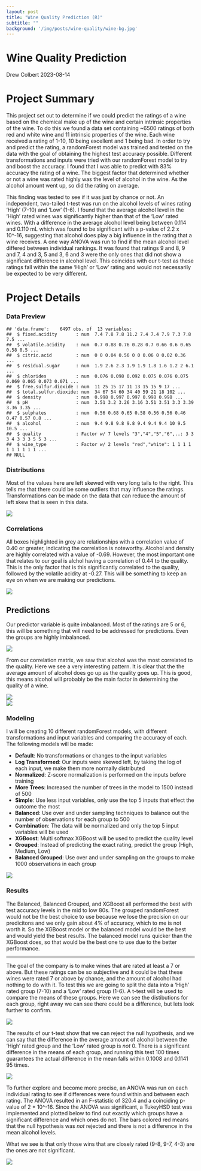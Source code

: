 ```yaml
---
layout: post
title: "Wine Quality Prediction (R)"
subtitle: ""
background: '/img/posts/wine-quality/wine-bg.jpg'
---
```




Wine Quality Prediction
================
Drew Colbert
2023-08-14

# Project Summary

This project set out to determine if we could predict the ratings of a
wine based on the chemical make up of the wine and certain intrinsic
properties of the wine. To do this we found a data set containing ~6500
ratings of both red and white wine and 11 intrinsic properties of the
wine. Each wine received a rating of 1-10, 10 being excellent and 1
being bad. In order to try and predict the rating, a randomForest model
was trained and tested on the data with the goal of obtaining the
highest test accuracy possible. Different transformations and inputs
were tried with our randomForest model to try and boost the accuracy. I
found that I was able to predict with 83% accuracy the rating of a wine.
The biggest factor that determined whether or not a wine was rated
highly was the level of alcohol in the wine. As the alcohol amount went
up, so did the rating on average.

This finding was tested to see if it was just by chance or not. An
independent, two-tailed t-test was run on the alcohol levels of wines
rating ‘High’ (7-10) and ‘Low’ (1-6). I found that the average alcohol
level in the ‘High’ rated wines was significantly higher than that of
the ‘Low’ rated wines. With a difference in the average alcohol level
being between 0.114 and 0.110 mL which was found to be significant with
a p-value of 2.2 x 10^-16, suggesting that alcohol does play a big
influence in the rating that a wine receives. A one way ANOVA was run to
find if the mean alcohol level differed between individual rankings. It
was found that ratings 9 and 8, 9 and 7, 4 and 3, 5 and 3, 6 and 3 were
the only ones that did not show a significant difference in alcohol
level. This coincides with our t-test as these ratings fall within the
same ‘High’ or ‘Low’ rating and would not necessarily be expected to be
very different.

# Project Details

### Data Preview

    ## 'data.frame':    6497 obs. of  13 variables:
    ##  $ fixed.acidity       : num  7.4 7.8 7.8 11.2 7.4 7.4 7.9 7.3 7.8 7.5 ...
    ##  $ volatile.acidity    : num  0.7 0.88 0.76 0.28 0.7 0.66 0.6 0.65 0.58 0.5 ...
    ##  $ citric.acid         : num  0 0 0.04 0.56 0 0 0.06 0 0.02 0.36 ...
    ##  $ residual.sugar      : num  1.9 2.6 2.3 1.9 1.9 1.8 1.6 1.2 2 6.1 ...
    ##  $ chlorides           : num  0.076 0.098 0.092 0.075 0.076 0.075 0.069 0.065 0.073 0.071 ...
    ##  $ free.sulfur.dioxide : num  11 25 15 17 11 13 15 15 9 17 ...
    ##  $ total.sulfur.dioxide: num  34 67 54 60 34 40 59 21 18 102 ...
    ##  $ density             : num  0.998 0.997 0.997 0.998 0.998 ...
    ##  $ pH                  : num  3.51 3.2 3.26 3.16 3.51 3.51 3.3 3.39 3.36 3.35 ...
    ##  $ sulphates           : num  0.56 0.68 0.65 0.58 0.56 0.56 0.46 0.47 0.57 0.8 ...
    ##  $ alcohol             : num  9.4 9.8 9.8 9.8 9.4 9.4 9.4 10 9.5 10.5 ...
    ##  $ quality             : Factor w/ 7 levels "3","4","5","6",..: 3 3 3 4 3 3 3 5 5 3 ...
    ##  $ wine_type           : Factor w/ 2 levels "red","white": 1 1 1 1 1 1 1 1 1 1 ...
    ## NULL

### Distributions

Most of the values here are left skewed with very long tails to the
right. This tells me that there could be some outliers that may
influence the ratings. Transformations can be made on the data that can
reduce the amount of left skew that is seen in this data.

<img src="\img\posts\wine-quality\distributions.png" style="display: block; margin: auto;" />

### Correlations

All boxes highlighted in grey are relationships with a correlation value
of 0.40 or greater, indicating the correlation is noteworthy. Alcohol
and density are highly correlated with a value of -0.69. However, the
most important one that relates to our goal is alchol having a
correlation of 0.44 to the quality. This is the only factor that is this
significantly correlated to the quality, followed by the volatile
acidity at -0.27. This will be something to keep an eye on when we are
making our predictions.

<img src="\img\posts\wine-quality\correlations.png" style="display: block; margin: auto;" />

## Predictions

Our predictor variable is quite imbalanced. Most of the ratings are 5 or
6, this will be something that will need to be addressed for
predictions. Even the groups are highly imbalanced.

<img src="\img\posts\wine-quality\group_counts.png" style="display: block; margin: auto;" />

From our correlation matrix, we saw that alcohol was the most correlated
to the quality. Here we see a very interesting pattern. It is clear that
the the average amount of alcohol does go up as the quality goes up.
This is good, this means alcohol will probably be the main factor in
determining the quality of a wine.

<img src="\img\posts\wine-quality\stripchart1.png" style="display: block; margin: auto;" />

<img src="\img\posts\wine-quality\stripchart2.png" style="display: block; margin: auto;" />

### Modeling

I will be creating 10 different randomForest models, with different
transformations and input variables and comparing the accuracy of each.
The following models will be made:

- **Default**: No transformations or changes to the input variables
- **Log Transformed**: Our inputs were skewed left, by taking the log of
  each input, we make them more normally distributed
- **Normalized**: Z-score normalization is performed on the inputs
  before training
- **More Trees**: Increased the number of trees in the model to 1500
  instead of 500
- **Simple**: Use less input variables, only use the top 5 inputs that
  effect the outcome the most
- **Balanced**: Use over and under sampling techniques to balance out
  the number of observations for each group to 500
- **Combination**: The data will be normalized and only the top 5 input
  variables will be used
- **XGBoost**: Multi softmax XGBoost will be used to predict the quality
  level
- **Grouped**: Instead of predicting the exact rating, predict the group
  (High, Medium, Low)
- **Balanced Grouped**: Use over and under sampling on the groups to
  make 1000 observations in each group

<img src="\img\posts\wine-quality\models.png" style="display: block; margin: auto;" />

### Results

The Balanced, Balanced Grouped, and XGBoost all performed the best with
test accuracy levels in the mid to low 80s. The grouped randomForest
would not be the best choice to use because we lose the precision on our
predicitons and we only gain about 4% of accuracy, which to me is not
worth it. So the XGBoost model or the balanced model would be the best
and would yield the best results. The balanced model runs quicker than
the XGBoost does, so that would be the best one to use due to the better
performance.

------------------------------------------------------------------------

The goal of the company is to make wines that are rated at least a 7 or
above. But these ratings can be so subjective and it could be that these
wines were rated 7 or above by chance, and the amount of alcohol had
nothing to do with it. To test this we are going to split the data into
a ‘High’ rated group (7-10) and a ‘Low’ rated group (1-6). A t-test will
be used to compare the means of these groups. Here we can see the
distibutions for each group, right away we can see there could be a
difference, but lets look further to confirm.

<img src="\img\posts\wine-quality\mean_dists.png" style="display: block; margin: auto;" />

The results of our t-test show that we can reject the null hypothesis,
and we can say that the difference in the average amount of alcohol
between the ‘High’ rated group and the ‘Low’ rated group is *not* 0.
There is a significant difference in the means of each group, and
running this test 100 times guarantees the actual difference in the mean
falls within 0.1008 and 0.1141 95 times.

<img src="\img\posts\wine-quality\mean_diffs.png" style="display: block; margin: auto;" />

To further explore and become more precise, an ANOVA was run on each
individual rating to see if differences were found within and between
each rating. The ANOVA resulted in an F-statistic of 320.4 and a
coinciding p-value of 2 \* 10^-16. Since the ANOVA was significant, a
TukeyHSD test was implemented and plotted below to find out exactly
which groups have a significant difference and which ones do not. The
bars colored red means that the null hypothesis was *not* rejected and
there is not a difference in the mean alcohol levels.

What we see is that only those wins that are closely rated (9-8, 9-7,
4-3) are the ones are not significant.

<img src="\img\posts\wine-quality\anova.png" style="display: block; margin: auto;" />
